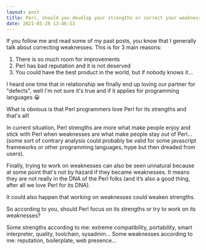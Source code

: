 ```yaml
---
layout: post
title: Perl, should you develop your strengths or correct your weaknesses?
date: 2021-05-28 13:46:53
---
```

If you follow me and read some of my past posts, you know that I generally talk about correcting weaknesses. This is for 3 main reasons:
1. There is so much room for improvements
2. Perl has bad reputation and it is not deserved
3. You could have the best product in the world, but if nobody knows it...

I heard one time that in relationship we finally end up loving our partner for "defects", well I'm not sure it's true and if it applies for programming languages :grinning:

What is obvious is that Perl programmers love Perl for its strengths and that's all!

In current situation, Perl strengths are more what make people enjoy and stick with Perl when weaknesses are what make people stay *out* of Perl... (some sort of contrary analysis could probably be valid for some javascript frameworks or other programming languages, hype but then dreaded from users).

Finally, trying to work on weaknesses can also be seen unnatural because at some point that's not by hazard if they became weaknesses. It means they are not really in the DNA of the Perl folks (and it’s also a good thing, after all we love Perl for its DNA).

It could also happen that working on weaknesses could weaken strengths.

So according to you, should Perl focus on its strengths or try to work on its weaknesses?

Some strengths according to me: extreme compatibility, portability, smart interpreter, quality, toolchain, sysadmin...
Some weaknesses according to me: reputation, boilerplate, web presence...


